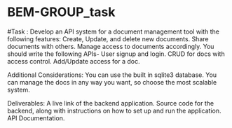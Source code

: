 # BEM-GROUP_task

#Task :
Develop an API system for a document management tool with the following features:
Create, Update, and delete new documents.
Share documents with others.
Manage access to documents accordingly.
You should write the following APIs-
User signup and login.
CRUD for docs with access control.
Add/Update access for a doc.

Additional Considerations:
You can use the built in sqlite3 database.
You can manage the docs in any way you want, so choose the most scalable system.

Deliverables: 
A live link of the backend application.
Source code for the backend, along with instructions on how to set up and run the application.
API Documentation. 
